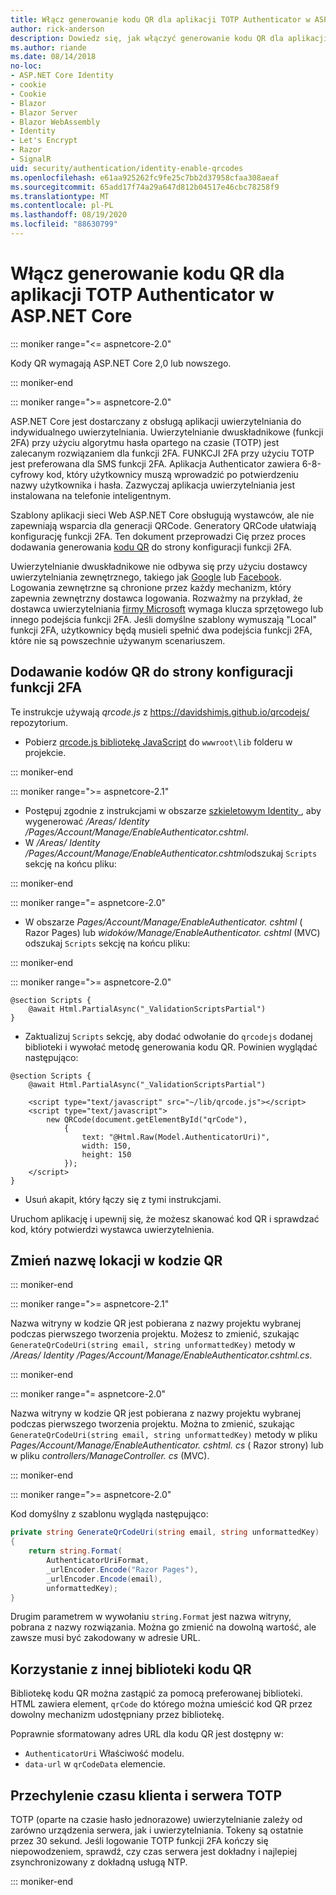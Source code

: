 ```yaml
---
title: Włącz generowanie kodu QR dla aplikacji TOTP Authenticator w ASP.NET Core
author: rick-anderson
description: Dowiedz się, jak włączyć generowanie kodu QR dla aplikacji TOTP Authenticator, które działają przy użyciu uwierzytelniania dwuskładnikowego ASP.NET Core.
ms.author: riande
ms.date: 08/14/2018
no-loc:
- ASP.NET Core Identity
- cookie
- Cookie
- Blazor
- Blazor Server
- Blazor WebAssembly
- Identity
- Let's Encrypt
- Razor
- SignalR
uid: security/authentication/identity-enable-qrcodes
ms.openlocfilehash: e61aa925262fc9fe25c7bb2d37958cfaa308aeaf
ms.sourcegitcommit: 65add17f74a29a647d812b04517e46cbc78258f9
ms.translationtype: MT
ms.contentlocale: pl-PL
ms.lasthandoff: 08/19/2020
ms.locfileid: "88630799"
---
```

# <a name="enable-qr-code-generation-for-totp-authenticator-apps-in-aspnet-core"></a>Włącz generowanie kodu QR dla aplikacji TOTP Authenticator w ASP.NET Core

::: moniker range="<= aspnetcore-2.0"

Kody QR wymagają ASP.NET Core 2,0 lub nowszego.

::: moniker-end

::: moniker range=">= aspnetcore-2.0"

ASP.NET Core jest dostarczany z obsługą aplikacji uwierzytelniania do indywidualnego uwierzytelniania. Uwierzytelnianie dwuskładnikowe (funkcji 2FA) przy użyciu algorytmu hasła opartego na czasie (TOTP) jest zalecanym rozwiązaniem dla funkcji 2FA. FUNKCJI 2FA przy użyciu TOTP jest preferowana dla SMS funkcji 2FA. Aplikacja Authenticator zawiera 6-8-cyfrowy kod, który użytkownicy muszą wprowadzić po potwierdzeniu nazwy użytkownika i hasła. Zazwyczaj aplikacja uwierzytelniania jest instalowana na telefonie inteligentnym.

Szablony aplikacji sieci Web ASP.NET Core obsługują wystawców, ale nie zapewniają wsparcia dla generacji QRCode. Generatory QRCode ułatwiają konfigurację funkcji 2FA. Ten dokument przeprowadzi Cię przez proces dodawania generowania [kodu QR](https://wikipedia.org/wiki/QR_code) do strony konfiguracji funkcji 2FA.

Uwierzytelnianie dwuskładnikowe nie odbywa się przy użyciu dostawcy uwierzytelniania zewnętrznego, takiego jak [Google](xref:security/authentication/google-logins) lub [Facebook](xref:security/authentication/facebook-logins). Logowania zewnętrzne są chronione przez każdy mechanizm, który zapewnia zewnętrzny dostawca logowania. Rozważmy na przykład, że dostawca uwierzytelniania [firmy Microsoft](xref:security/authentication/microsoft-logins) wymaga klucza sprzętowego lub innego podejścia funkcji 2FA. Jeśli domyślne szablony wymuszają "Local" funkcji 2FA, użytkownicy będą musieli spełnić dwa podejścia funkcji 2FA, które nie są powszechnie używanym scenariuszem.

## <a name="adding-qr-codes-to-the-2fa-configuration-page"></a>Dodawanie kodów QR do strony konfiguracji funkcji 2FA

Te instrukcje używają *qrcode.js* z https://davidshimjs.github.io/qrcodejs/ repozytorium.

* Pobierz [qrcode.js bibliotekę JavaScript](https://davidshimjs.github.io/qrcodejs/) do `wwwroot\lib` folderu w projekcie.

::: moniker-end

::: moniker range=">= aspnetcore-2.1"

* Postępuj zgodnie z instrukcjami w obszarze [szkieletowym Identity ](xref:security/authentication/scaffold-identity) , aby wygenerować */Areas/ Identity /Pages/Account/Manage/EnableAuthenticator.cshtml*.
* W */Areas/ Identity /Pages/Account/Manage/EnableAuthenticator.cshtml*odszukaj `Scripts` sekcję na końcu pliku:

::: moniker-end

::: moniker range="= aspnetcore-2.0"

* W obszarze *Pages/Account/Manage/EnableAuthenticator. cshtml* ( Razor Pages) lub *widoków/Manage/EnableAuthenticator. cshtml* (MVC) odszukaj `Scripts` sekcję na końcu pliku:

::: moniker-end

::: moniker range=">= aspnetcore-2.0"

```cshtml
@section Scripts {
    @await Html.PartialAsync("_ValidationScriptsPartial")
}
```

* Zaktualizuj `Scripts` sekcję, aby dodać odwołanie do `qrcodejs` dodanej biblioteki i wywołać metodę generowania kodu QR. Powinien wyglądać następująco:

```cshtml
@section Scripts {
    @await Html.PartialAsync("_ValidationScriptsPartial")

    <script type="text/javascript" src="~/lib/qrcode.js"></script>
    <script type="text/javascript">
        new QRCode(document.getElementById("qrCode"),
            {
                text: "@Html.Raw(Model.AuthenticatorUri)",
                width: 150,
                height: 150
            });
    </script>
}
```

* Usuń akapit, który łączy się z tymi instrukcjami.

Uruchom aplikację i upewnij się, że możesz skanować kod QR i sprawdzać kod, który potwierdzi wystawca uwierzytelnienia.

## <a name="change-the-site-name-in-the-qr-code"></a>Zmień nazwę lokacji w kodzie QR

::: moniker-end

::: moniker range=">= aspnetcore-2.1"

Nazwa witryny w kodzie QR jest pobierana z nazwy projektu wybranej podczas pierwszego tworzenia projektu. Możesz to zmienić, szukając `GenerateQrCodeUri(string email, string unformattedKey)` metody w */Areas/ Identity /Pages/Account/Manage/EnableAuthenticator.cshtml.cs*.

::: moniker-end

::: moniker range="= aspnetcore-2.0"

Nazwa witryny w kodzie QR jest pobierana z nazwy projektu wybranej podczas pierwszego tworzenia projektu. Można to zmienić, szukając `GenerateQrCodeUri(string email, string unformattedKey)` metody w pliku *Pages/Account/Manage/EnableAuthenticator. cshtml. cs* ( Razor strony) lub w pliku *controllers/ManageController. cs* (MVC).

::: moniker-end

::: moniker range=">= aspnetcore-2.0"

Kod domyślny z szablonu wygląda następująco:

```csharp
private string GenerateQrCodeUri(string email, string unformattedKey)
{
    return string.Format(
        AuthenticatorUriFormat,
        _urlEncoder.Encode("Razor Pages"),
        _urlEncoder.Encode(email),
        unformattedKey);
}
```

Drugim parametrem w wywołaniu `string.Format` jest nazwa witryny, pobrana z nazwy rozwiązania. Można go zmienić na dowolną wartość, ale zawsze musi być zakodowany w adresie URL.

## <a name="using-a-different-qr-code-library"></a>Korzystanie z innej biblioteki kodu QR

Bibliotekę kodu QR można zastąpić za pomocą preferowanej biblioteki. HTML zawiera element, `qrCode` do którego można umieścić kod QR przez dowolny mechanizm udostępniany przez bibliotekę.

Poprawnie sformatowany adres URL dla kodu QR jest dostępny w:

* `AuthenticatorUri` Właściwość modelu.
* `data-url` w `qrCodeData` elemencie.

## <a name="totp-client-and-server-time-skew"></a>Przechylenie czasu klienta i serwera TOTP

TOTP (oparte na czasie hasło jednorazowe) uwierzytelnianie zależy od zarówno urządzenia serwera, jak i uwierzytelniania. Tokeny są ostatnie przez 30 sekund. Jeśli logowanie TOTP funkcji 2FA kończy się niepowodzeniem, sprawdź, czy czas serwera jest dokładny i najlepiej zsynchronizowany z dokładną usługą NTP.

::: moniker-end
